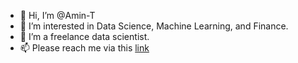 - 👋 Hi, I’m @Amin-T
- 👀 I’m interested in Data Science, Machine Learning, and Finance.
- 🌱 I’m a freelance data scientist.
- 📫 Please reach me via this [link](https://lnk.bio/qw2c)

<!---
Amin-T/Amin-T is a ✨ special ✨ repository because its `README.md` (this file) appears on your GitHub profile.
You can click the Preview link to take a look at your changes.

a doctoral researcher at KU Leuven and
--->

